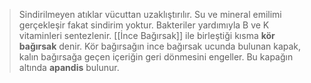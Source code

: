 >Sindirilmeyen atıklar vücuttan uzaklıştırılır. Su ve mineral emilimi gerçekleşir fakat sindirim yoktur. Bakteriler yardımıyla B ve K vitaminleri sentezlenir. [[İnce Bağırsak]] ile birleştiği kısma **kör bağırsak** denir. Kör bağırsağın ince bağırsak ucunda bulunan kapak, kalın bağırsağa geçen içeriğin geri dönmesini engeller. Bu kapağın altında **apandis** bulunur.